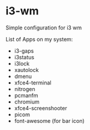 # i3-wm
Simple configuration for i3 wm

List of Apps on my system:
- i3-gaps
- i3status
- i3lock
- xautolock
- dmenu
- xfce4-terminal
- nitrogen
- pcmanfm
- chromium
- xfce4-screenshooter
- picom
- font-awesome (for bar icon)
